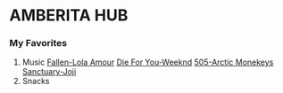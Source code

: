 
# AMBERITA HUB
### My Favorites
1. Music
[Fallen-Lola Amour](https://youtu.be/Sk0QCtUbyDk)
[Die For You-Weeknd](https://youtu.be/QLCpqdqeoII)
[505-Arctic Monekeys](https://youtu.be/qU9mHegkTc4)
[Sanctuary-Joji](https://youtu.be/oKL0erZSAdM)
2. Snacks
